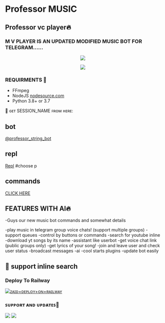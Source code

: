 # Professor MUSIC
<h2 align="centre"> Professor vc player🔥</h2>

### M V PLAYER IS AN UPDATED MODIFIED MUSIC BOT FOR TELEGRAM......

<p align="center"><a href="https://t.me/Professor_Ashu"><img src="https://telegra.ph/file/3d8d0ef5d0e0818b30b82.jpg" ></a></p>
<p align="center">
    <a href="https://www.python.org/" alt="made-with-python"> <img src="https://img.shields.io/badge/Made%20with-Python-black.svg?style=flat-square&logo=python&logoColor=blue&color=red" /></a>


<h3>REQUIRMENTS 📝</h3>

- FFmpeg
- NodeJS [nodesource.com](https://nodesource.com/)
- Python 3.8+ or 3.7


🧪 ɢᴇᴛ SESSION_NAME ꜰʀᴏᴍ ʜᴇʀᴇ:
## bot
[@professor_string_bot](https://t.me/Get_String_bot)

## repl
[Repl](https://replit.com/@Darkphoenix2601/Pyrogram-String-Session) #choose p




## commands 

[CLICK HERE](https://t.me/Miss_AkshiV1_Updates/9)


## FEATURES WITH AI🔥️

-Guys our new music bot commands and somewhat details 

-play music in telegram group voice chats! (support multiple groups)
-support queues 
-control by buttons or commands
-search for youtube inline 
-download yt songs by its name
-assistant like userbot
-get voice chat link (public groups only)
-get lyrics of your song!
-join and leave user and check user status
-broadcast messages 
-ai
-cool starts plugins
-update bot easily

## 🔎 support inline search

### Deploy To Railway

[![ᴢᴀɪᴅ+ᴅᴇᴘʟᴏʏ+ᴏɴ+ʀᴀɪʟᴡᴀʏ](https://railway.app/button.svg)](https://railway.app/new/template?template=https://github.com/darkphoenix2601/music_op&envs=SESSION_NAME,BOT_TOKEN,ASS_ID,OWNER_ID,GROUP_SUPPORT,UPDATES_CHANNEL,API_ID,API_HASH,SUDO_USERS,DURATION_LIMIT,LOG_GROUP_ID,MONGO_DB_URI)




### ꜱᴜᴘᴘᴏʀᴛ ᴀɴᴅ ᴜᴘᴅᴀᴛᴇꜱ🎑
<a href="https://t.me/Miss_AkshiV1_Support"><img src="https://img.shields.io/badge/Join-Group%20Support-blue.svg?style=for-the-badge&logo=Telegram"></a> <a href="https://t.me/Professor_Ashu"><img src="https://img.shields.io/badge/Join-Updates%20Channel-blue.svg?style=for-the-badge&logo=Telegram"></a>

